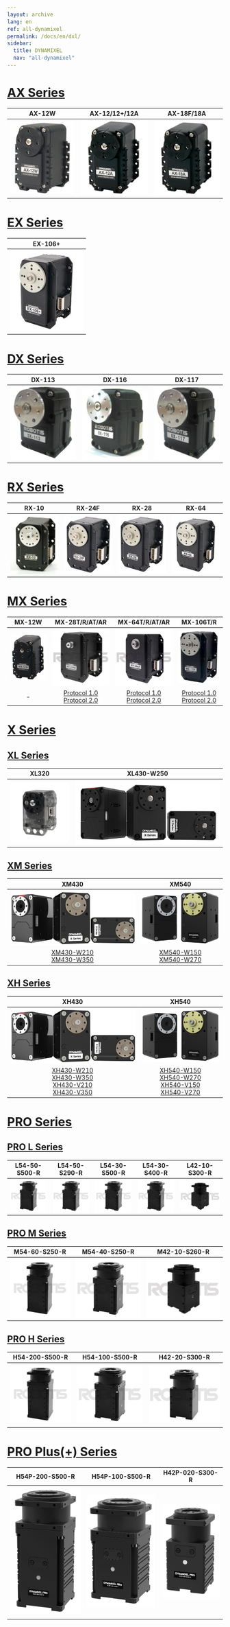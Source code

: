 ```yaml
---
layout: archive
lang: en
ref: all-dynamixel
permalink: /docs/en/dxl/
sidebar:
  title: DYNAMIXEL
  nav: "all-dynamixel"
---
```


# [AX Series](#ax-series)

|AX-12W|AX-12/12+/12A|AX-18F/18A|
|:---:|:---:|:---:|
|[![](/assets/images/dxl/ax/ax-12w_product.jpg)](/docs/en/dxl/ax/ax-12w/)|[![](/assets/images/dxl/ax/ax-12a_product.png)](/docs/en/dxl/ax/ax-12a/)|[![](/assets/images/dxl/ax/ax-18a_product.png)](/docs/en/dxl/ax/ax-18a/)|

# [EX Series](#ex-series)

|EX-106+|
|:---:|
|[![](/assets/images/dxl/ex/ex-106_product.png)](/docs/en/dxl/ex/ex-106+/)|

# [DX Series](#dx-series)

|DX-113|DX-116|DX-117|
|:---:|:---:|:---:|
|[![](/assets/images/dxl/dx/dx-113_product.png)](/docs/en/dxl/dx/dx-113/)|[![](/assets/images/dxl/dx/dx-116_product.png)](/docs/en/dxl/dx/dx-116/)|[![](/assets/images/dxl/dx/dx-117_product.png)](/docs/en/dxl/dx/dx-117/)|

# [RX Series](#rx-series)

|RX-10|RX-24F|RX-28|RX-64|
|:---:|:---:|:---:|:---:|
|[![](/assets/images/dxl/rx/rx-10_product.png)](/docs/en/dxl/rx/rx-10/)|[![](/assets/images/dxl/rx/rx-24f_product.png)](/docs/en/dxl/rx/rx-24f/)|[![](/assets/images/dxl/rx/rx-28_product.png)](/docs/en/dxl/rx/rx-28/)|[![](/assets/images/dxl/rx/rx-64_product.png)](/docs/en/dxl/rx/rx-64/)|

# [MX Series](#mx-series)

|MX-12W|MX-28T/R/AT/AR|MX-64T/R/AT/AR|MX-106T/R|
|:---:|:---:|:---:|:---:|
|[![](/assets/images/dxl/mx/mx-12_product.jpg)](/docs/en/dxl/mx/mx-12w/)|![](/assets/images/dxl/mx/mx-28ar_product.jpg)|![](/assets/images/dxl/mx/mx-64ar_product.png)|![](/assets/images/dxl/mx/mx-106t_product.jpg)|
|-|[Protocol 1.0](/docs/en/dxl/mx/mx-28/)<br>[Protocol 2.0](/docs/en/dxl/mx/mx-28-2/)|[Protocol 1.0](/docs/en/dxl/mx/mx-64/)<br>[Protocol 2.0](/docs/en/dxl/mx/mx-64-2/)|[Protocol 1.0](/docs/en/dxl/mx/mx-106/)<br>[Protocol 2.0](/docs/en/dxl/mx/mx-106-2/)|

# [X Series](#x-series)

## [XL Series](#xl-series)

|XL320|XL430-W250|
|:---:|:---:|
|[![](/assets/images/dxl/x/xl320_product.jpg)](/docs/en/dxl/x/xl320/)|[![](/assets/images/dxl/x/xl430_product.png)](/docs/en/dxl/x/xl430-w250/)|

## [XM Series](#xm-series)

|XM430|XM540|
|:---:|:---:|
|![](/assets/images/dxl/x/x_series_product.png)|![](/assets/images/dxl/x/x540-series_product.png)|
|[XM430-W210](/docs/en/dxl/x/xm430-w210/)<br>[XM430-W350](/docs/en/dxl/x/xm430-w350/)|[XM540-W150](/docs/en/dxl/x/xm540-w150/)<br>[XM540-W270](/docs/en/dxl/x/xm540-w270/)|

## [XH Series](#xh-series)

|XH430|XH540|
|:---:|:---:|
|![](/assets/images/dxl/x/x_series_product.png)|![](/assets/images/dxl/x/x540-series_product.png)|
|[XH430-W210](/docs/en/dxl/x/xh430-w210/)<br>[XH430-W350](/docs/en/dxl/x/xh430-w350/)<br>[XH430-V210](/docs/en/dxl/x/xh430-v210/)<br>[XH430-V350](/docs/en/dxl/x/xh430-v350/)|[XH540-W150](/docs/en/dxl/x/xh540-w150/)<br>[XH540-W270](/docs/en/dxl/x/xh540-w270/)<br>[XH540-V150](/docs/en/dxl/x/xh540-v150/)<br>[XH540-V270](/docs/en/dxl/x/xh540-v270/)|

# [PRO Series](#pro-series)

## [PRO L Series](#pro-l-series)

|L54-50-S500-R|L54-50-S290-R|L54-30-S500-R|L54-30-S400-R|L42-10-S300-R|
|:---:|:---:|:---:|:---:|:---:|
|[![](/assets/images/dxl/pro/h54-100-s500-r_product.jpg)](/docs/en/dxl/pro/l54-50-s500-r/)|[![](/assets/images/dxl/pro/h54-100-s500-r_product.jpg)](/docs/en/dxl/pro/l54-50-s290-r/)|[![](/assets/images/dxl/pro/h54-100-s500-r_product.jpg)](/docs/en/dxl/pro/l54-30-s500-r/)|[![](/assets/images/dxl/pro/h54-100-s500-r_product.jpg)](/docs/en/dxl/pro/l54-30-s400-r/)|[![](/assets/images/dxl/pro/m42-10-s260-r_product.jpg)](/docs/en/dxl/pro/l42-10-s300-r/)|

## [PRO M Series](#pro-m-series)

|M54-60-S250-R|M54-40-S250-R|M42-10-S260-R|
|:---:|:---:|:---:|
|[![](/assets/images/dxl/pro/h54-200-s500-r_product.jpg)](/docs/en/dxl/pro/m54-60-s250-r/)|[![](/assets/images/dxl/pro/h54-100-s500-r_product.jpg)](/docs/en/dxl/pro/m54-40-s250-r/)|[![](/assets/images/dxl/pro/m42-10-s260-r_product.jpg)](/docs/en/dxl/pro/m42-10-s260-r/)|

## [PRO H Series](#pro-h-series)

|H54-200-S500-R|H54-100-S500-R|H42-20-S300-R|
|:---:|:---:|:---:|
|[![](/assets/images/dxl/pro/h54-200-s500-r_product.jpg)](/docs/en/dxl/pro/h54-200-s500-r/)|[![](/assets/images/dxl/pro/h54-100-s500-r_product.jpg)](/docs/en/dxl/pro/h54-100-s500-r/)|[![](/assets/images/dxl/pro/h42-20-s300-r_product.jpg)](/docs/en/dxl/pro/h42-20-s300-r/)|

# [PRO Plus(+) Series](#pro-plus-series)

|H54P-200-S500-R|H54P-100-S500-R|H42P-020-S300-R|
|:---:|:---:|:---:|
|[![](/assets/images/dxl/pro_plus/h54p-200-s500-r.png)](/docs/en/dxl/pro_plus/h54p-200-s500-r/)|[![](/assets/images/dxl/pro_plus/h54p-100-s500-r.png)](/docs/en/dxl/pro_plus/h54p-100-s500-r/)|[![](/assets/images/dxl/pro_plus/h42p-020-s300-r.png)](/docs/en/dxl/pro_plus/h42p-020-s300-r/)|
